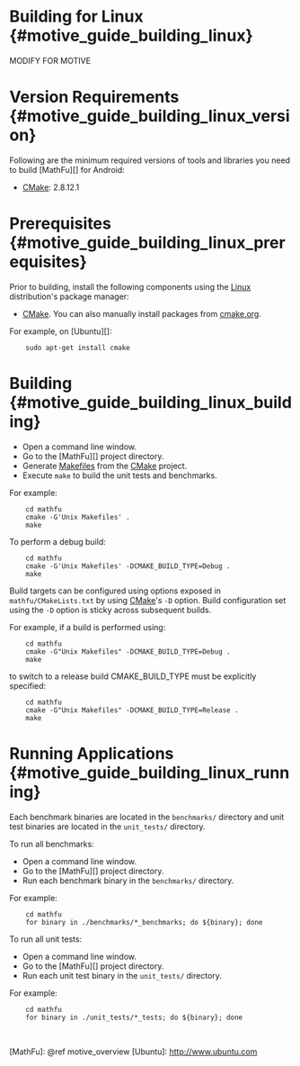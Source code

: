Building for Linux    {#motive_guide_building_linux}
==================


MODIFY FOR MOTIVE


# Version Requirements    {#motive_guide_building_linux_version}

Following are the minimum required versions of tools and libraries you
need to build [MathFu][] for Android:

   * [CMake][]: 2.8.12.1

# Prerequisites    {#motive_guide_building_linux_prerequisites}

Prior to building, install the following components using the [Linux][]
distribution's package manager:

   * [CMake][].  You can also manually install packages from
     [cmake.org](http://cmake.org).

For example, on [Ubuntu][]:

~~~{.sh}
    sudo apt-get install cmake
~~~

# Building    {#motive_guide_building_linux_building}

   * Open a command line window.
   * Go to the [MathFu][] project directory.
   * Generate [Makefiles][] from the [CMake][] project.
   * Execute `make` to build the unit tests and benchmarks.

For example:

~~~{.sh}
    cd mathfu
    cmake -G'Unix Makefiles' .
    make
~~~

To perform a debug build:

~~~{.sh}
    cd mathfu
    cmake -G'Unix Makefiles' -DCMAKE_BUILD_TYPE=Debug .
    make
~~~

Build targets can be configured using options exposed in
`mathfu/CMakeLists.txt` by using [CMake]'s `-D` option.
Build configuration set using the `-D` option is sticky across subsequent
builds.

For example, if a build is performed using:

~~~{.sh}
    cd mathfu
    cmake -G"Unix Makefiles" -DCMAKE_BUILD_TYPE=Debug .
    make
~~~

to switch to a release build CMAKE_BUILD_TYPE must be explicitly specified:

~~~{.sh}
    cd mathfu
    cmake -G"Unix Makefiles" -DCMAKE_BUILD_TYPE=Release .
    make
~~~

# Running Applications    {#motive_guide_building_linux_running}

Each benchmark binaries are located in the `benchmarks/` directory and
unit test binaries are located in the `unit_tests/` directory.

To run all benchmarks:

   * Open a command line window.
   * Go to the [MathFu][] project directory.
   * Run each benchmark binary in the `benchmarks/` directory.

For example:

~~~{.sh}
    cd mathfu
    for binary in ./benchmarks/*_benchmarks; do ${binary}; done
~~~

To run all unit tests:

   * Open a command line window.
   * Go to the [MathFu][] project directory.
   * Run each unit test binary in the `unit_tests/` directory.

For example:

~~~{.sh}
    cd mathfu
    for binary in ./unit_tests/*_tests; do ${binary}; done
~~~

<br>

  [CMake]: http://www.cmake.org/
  [Linux]: http://en.wikipedia.org/wiki/Linux
  [Makefiles]: http://www.gnu.org/software/make/
  [MathFu]: @ref motive_overview
  [Ubuntu]: http://www.ubuntu.com
